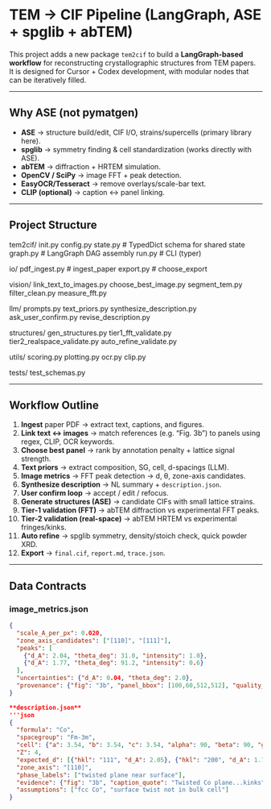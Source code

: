 # TEM → CIF Pipeline (LangGraph, ASE + spglib + abTEM)

This project adds a new package `tem2cif` to build a **LangGraph-based workflow** for reconstructing crystallographic structures from TEM papers.  
It is designed for Cursor + Codex development, with modular nodes that can be iteratively filled.

---

## Why ASE (not pymatgen)

- **ASE** → structure build/edit, CIF I/O, strains/supercells (primary library here).  
- **spglib** → symmetry finding & cell standardization (works directly with ASE).  
- **abTEM** → diffraction + HRTEM simulation.  
- **OpenCV / SciPy** → image FFT + peak detection.  
- **EasyOCR/Tesseract** → remove overlays/scale-bar text.  
- **CLIP (optional)** → caption ↔ panel linking.

---

## Project Structure

tem2cif/
init.py
config.py
state.py # TypedDict schema for shared state
graph.py # LangGraph DAG assembly
run.py # CLI (typer)

io/
pdf_ingest.py # ingest_paper
export.py # choose_export

vision/
link_text_to_images.py
choose_best_image.py
segment_tem.py
filter_clean.py
measure_fft.py

llm/
prompts.py
text_priors.py
synthesize_description.py
ask_user_confirm.py
revise_description.py

structures/
gen_structures.py
tier1_fft_validate.py
tier2_realspace_validate.py
auto_refine_validate.py

utils/
scoring.py
plotting.py
ocr.py
clip.py

tests/
test_schemas.py


---

## Workflow Outline

1. **Ingest** paper PDF → extract text, captions, and figures.  
2. **Link text ↔ images** → match references (e.g. “Fig. 3b”) to panels using regex, CLIP, OCR keywords.  
3. **Choose best panel** → rank by annotation penalty + lattice signal strength.  
4. **Text priors** → extract composition, SG, cell, d-spacings (LLM).  
5. **Image metrics** → FFT peak detection → d, θ, zone-axis candidates.  
6. **Synthesize description** → NL summary + `description.json`.  
7. **User confirm loop** → accept / edit / refocus.  
8. **Generate structures (ASE)** → candidate CIFs with small lattice strains.  
9. **Tier-1 validation (FFT)** → abTEM diffraction vs experimental FFT peaks.  
10. **Tier-2 validation (real-space)** → abTEM HRTEM vs experimental fringes/kinks.  
11. **Auto refine** → spglib symmetry, density/stoich check, quick powder XRD.  
12. **Export** → `final.cif`, `report.md`, `trace.json`.

---

## Data Contracts

### image_metrics.json
```json
{
  "scale_A_per_px": 0.020,
  "zone_axis_candidates": ["[110]", "[111]"],
  "peaks": [
    {"d_A": 2.04, "theta_deg": 31.0, "intensity": 1.0},
    {"d_A": 1.77, "theta_deg": 91.2, "intensity": 0.6}
  ],
  "uncertainties": {"d_A": 0.04, "theta_deg": 2.0},
  "provenance": {"fig": "3b", "panel_bbox": [100,60,512,512], "quality_score": 0.86}
}

**description.json**
'''json
{
  "formula": "Co",
  "spacegroup": "Fm-3m",
  "cell": {"a": 3.54, "b": 3.54, "c": 3.54, "alpha": 90, "beta": 90, "gamma": 90},
  "Z": 4,
  "expected_d": [{"hkl": "111", "d_A": 2.05}, {"hkl": "200", "d_A": 1.77}],
  "zone_axis": "[110]",
  "phase_labels": ["twisted plane near surface"],
  "evidence": {"fig": "3b", "caption_quote": "Twisted Co plane...kinks", "page": 5},
  "assumptions": ["fcc Co", "surface twist not in bulk cell"]
}
